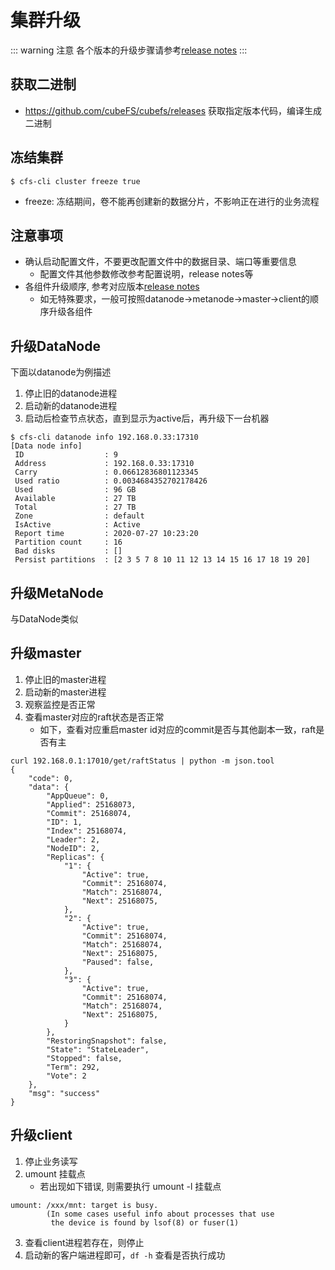# 集群升级

::: warning 注意
各个版本的升级步骤请参考[release notes](https://github.com/cubefs/cubefs/releases)
:::

## 获取二进制
+ https://github.com/cubeFS/cubefs/releases 获取指定版本代码，编译生成二进制
## 冻结集群
```
$ cfs-cli cluster freeze true
```
+ freeze: 冻结期间，卷不能再创建新的数据分片，不影响正在进行的业务流程
## 注意事项
- 确认启动配置文件，不要更改配置文件中的数据目录、端口等重要信息
  - 配置文件其他参数修改参考配置说明，release notes等
- 各组件升级顺序, 参考对应版本[release notes](https://github.com/cubefs/cubefs/releases) 
  - 如无特殊要求，一般可按照datanode->metanode->master->client的顺序升级各组件

## 升级DataNode
下面以datanode为例描述
1. 停止旧的datanode进程
2. 启动新的datanode进程
3. 启动后检查节点状态，直到显示为active后，再升级下一台机器
```
$ cfs-cli datanode info 192.168.0.33:17310
[Data node info]
 ID                  : 9
 Address             : 192.168.0.33:17310
 Carry               : 0.06612836801123345
 Used ratio          : 0.0034684352702178426
 Used                : 96 GB
 Available           : 27 TB
 Total               : 27 TB
 Zone                : default
 IsActive            : Active
 Report time         : 2020-07-27 10:23:20
 Partition count     : 16
 Bad disks           : []
 Persist partitions  : [2 3 5 7 8 10 11 12 13 14 15 16 17 18 19 20]
```

## 升级MetaNode

与DataNode类似

## 升级master

1. 停止旧的master进程
2. 启动新的master进程
3. 观察监控是否正常
4. 查看master对应的raft状态是否正常
   - 如下，查看对应重启master id对应的commit是否与其他副本一致，raft是否有主
```shell
curl 192.168.0.1:17010/get/raftStatus | python -m json.tool
{
    "code": 0,
    "data": {
        "AppQueue": 0,
        "Applied": 25168073,
        "Commit": 25168074,
        "ID": 1,
        "Index": 25168074,
        "Leader": 2,
        "NodeID": 2,
        "Replicas": {
            "1": {
                "Active": true,
                "Commit": 25168074,
                "Match": 25168074,
                "Next": 25168075,
            },
            "2": {
                "Active": true,
                "Commit": 25168074,
                "Match": 25168074,
                "Next": 25168075,
                "Paused": false,
            },
            "3": {
                "Active": true,
                "Commit": 25168074,
                "Match": 25168074,
                "Next": 25168075,
            }
        },
        "RestoringSnapshot": false,
        "State": "StateLeader",
        "Stopped": false,
        "Term": 292,
        "Vote": 2
    },
    "msg": "success"
}
```
## 升级client

1. 停止业务读写
2. umount 挂载点
   - 若出现如下错误, 则需要执行 umount -l 挂载点
```
umount: /xxx/mnt: target is busy.
        (In some cases useful info about processes that use
         the device is found by lsof(8) or fuser(1)
```
3. 查看client进程若存在，则停止
4. 启动新的客户端进程即可，`df -h` 查看是否执行成功
